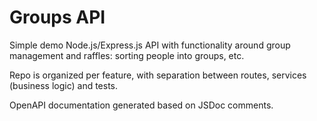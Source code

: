 # Groups API

Simple demo Node.js/Express.js API with functionality around group management and raffles: sorting people into groups, etc.

Repo is organized per feature, with separation between routes, services (business logic) and tests.

OpenAPI documentation generated based on JSDoc comments.